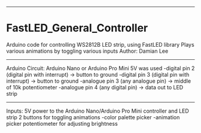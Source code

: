 ----------------------------------------------------------------
# FastLED_General_Controller
Arduino code for controlling WS2812B LED strip, using FastLED library
Plays various animations by toggling various inputs
Author: Damian Lee

----------------------------------------------------------------
Arduino Circuit:
Arduino Nano or Arduino Pro Mini 5V was used
-digital pin 2 (digital pin with interrupt) -> button to ground
-digital pin 3 (digital pin with interrupt) -> button to ground
-analogue pin 3 (any analogue pin) -> middle of 10k potentiometer
-analogue pin 4 (any digital pin) -> data out to LED strip

----------------------------------------------------------------
Inputs:
5V power to the Arduino Nano/Arduino Pro Mini controller and LED strip
2 buttons for toggling animations
	-color palette picker
	-animation picker
potentiometer for adjusting brightness